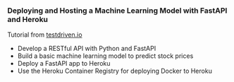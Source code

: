 ### Deploying and Hosting a Machine Learning Model with FastAPI and Heroku

Tutorial from [testdriven.io](https://testdriven.io/blog/fastapi-machine-learning/)

* Develop a RESTful API with Python and FastAPI
* Build a basic machine learning model to predict stock prices
* Deploy a FastAPI app to Heroku
* Use the Heroku Container Registry for deploying Docker to Heroku



